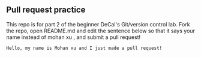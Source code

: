## Pull request practice

This repo is for part 2 of the beginner DeCal's Git/version control lab. Fork
the repo, open README.md and edit the sentence below so that it says your name
instead of mohan xu , and submit a pull request!

```
Hello, my name is Mohan xu and I just made a pull request!
```
